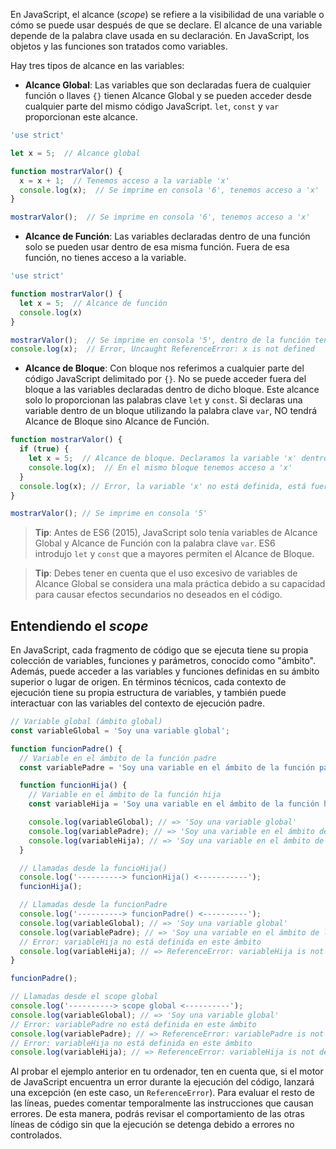 En JavaScript, el alcance (_scope_) se refiere a la visibilidad de una variable o cómo se puede usar después de que se declare. El alcance de una variable depende de la palabra clave usada en su declaración. En JavaScript, los objetos y las funciones son tratados como variables.

Hay tres tipos de alcance en las variables:

- **Alcance Global**: Las variables que son declaradas fuera de cualquier función o llaves `{}` tienen Alcance Global y se pueden acceder desde cualquier parte del mismo código JavaScript. `let`, `const` y `var` proporcionan este alcance.

```JavaScript
'use strict'

let x = 5;  // Alcance global

function mostrarValor() {
  x = x + 1;  // Tenemos acceso a la variable 'x'
  console.log(x);  // Se imprime en consola '6', tenemos acceso a 'x'
}

mostrarValor();  // Se imprime en consola '6', tenemos acceso a 'x'
```

* **Alcance de Función**: Las variables declaradas dentro de una función solo se pueden usar dentro de esa misma función. Fuera de esa función, no tienes acceso a la variable.

```JavaScript
'use strict'

function mostrarValor() {
  let x = 5;  // Alcance de función
  console.log(x)
}

mostrarValor();  // Se imprime en consola '5', dentro de la función tenemos acceso a 'x'
console.log(x);  // Error, Uncaught ReferenceError: x is not defined
```

* **Alcance de Bloque**: Con bloque nos referimos a cualquier parte del código JavaScript delimitado por `{}`. No se puede acceder fuera del bloque a las variables declaradas dentro de dicho bloque. Este alcance solo lo proporcionan las palabras clave `let` y `const`. Si declaras una variable dentro de un bloque utilizando la palabra clave `var`, NO tendrá Alcance de Bloque sino Alcance de Función.

```JavaScript
function mostrarValor() {
  if (true) {
    let x = 5;  // Alcance de bloque. Declaramos la variable 'x' dentro del bloque
    console.log(x);  // En el mismo bloque tenemos acceso a 'x'
  }
  console.log(x); // Error, la variable 'x' no está definida, está fuera del bloque
}

mostrarValor(); // Se imprime en consola '5'
```

>**Tip**: Antes de ES6 (2015), JavaScript solo tenía variables de Alcance Global y Alcance de Función con la palabra clave `var`. ES6 introdujo `let` y `const` que a mayores permiten el Alcance de Bloque.

>**Tip**: Debes tener en cuenta que el uso excesivo de variables de Alcance Global se considera una mala práctica debido a su capacidad para causar efectos secundarios no deseados en el código.


## Entendiendo el _scope_
  
En JavaScript, cada fragmento de código que se ejecuta tiene su propia colección de variables, funciones y parámetros, conocido como "ámbito". Además, puede acceder a las variables y funciones definidas en su ámbito superior o lugar de origen. En términos técnicos, cada contexto de ejecución tiene su propia estructura de variables, y también puede interactuar con las variables del contexto de ejecución padre.

```JavaScript
// Variable global (ámbito global)
const variableGlobal = 'Soy una variable global';

function funcionPadre() {
  // Variable en el ámbito de la función padre
  const variablePadre = 'Soy una variable en el ámbito de la función padre';

  function funcionHija() {
    // Variable en el ámbito de la función hija
    const variableHija = 'Soy una variable en el ámbito de la función hija';

    console.log(variableGlobal); // => 'Soy una variable global'
    console.log(variablePadre); // => 'Soy una variable en el ámbito de la función padre'
    console.log(variableHija); // => 'Soy una variable en el ámbito de la función hija'
  }

  // Llamadas desde la funcioHija()
  console.log('----------> funcionHija() <-----------');
  funcionHija();

  // Llamadas desde la funcionPadre
  console.log('----------> funcionPadre() <----------');
  console.log(variableGlobal); // => 'Soy una variable global'
  console.log(variablePadre); // => 'Soy una variable en el ámbito de la función padre'
  // Error: variableHija no está definida en este ámbito
  console.log(variableHija); // => ReferenceError: variableHija is not defined
}

funcionPadre();

// Llamadas desde el scope global
console.log('----------> scope global <----------');
console.log(variableGlobal); // => 'Soy una variable global'
// Error: variablePadre no está definida en este ámbito
console.log(variablePadre); // => ReferenceError: variablePadre is not defined
// Error: variableHija no está definida en este ámbito
console.log(variableHija); // => ReferenceError: variableHija is not defined
```

Al probar el ejemplo anterior en tu ordenador, ten en cuenta que, si el motor de JavaScript encuentra un error durante la ejecución del código, lanzará una excepción (en este caso, un `ReferenceError`). Para evaluar el resto de las líneas, puedes comentar temporalmente las instrucciones que causan errores. De esta manera, podrás revisar el comportamiento de las otras líneas de código sin que la ejecución se detenga debido a errores no controlados.

